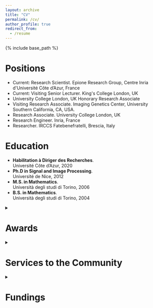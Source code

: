 ```yaml
---
layout: archive
title: "CV"
permalink: /cv/
author_profile: true
redirect_from:
  - /resume
---
```


{% include base_path %}


Positions
======
* Current: Research Scientist. Epione Research Group, Centre Inria d'Université Côte d’Azur, France
* Current: Visiting Senior Lecturer. King's College London, UK
* University College London, UK	Honorary Research Associate 
* Visiting Research Associate. Imaging Genetics Center, University Southern California, CA, USA.
* Research Associate. University College London, UK
* Research Engineer. Inria, France
* Researcher. IRCCS Fatebenefratelli, Brescia, Italy

Education
======
- **Habilitation à Diriger des Recherches**.\
Université Côte d’Azur, 2020
- **Ph.D in Signal and Image Processing**.\
Université de Nice, 2012
- **M.S. in Mathematics**.\
Università degli studi di Torino, 2006
- **B.S. in Mathematics**.\
 Università degli studi di Torino, 2004

<details>
  <summary>
  <h1> Awards </h1> 
  </summary>
  <br>
	
<h3> Personal Awards: </h3>
<ul>
<li> (2020-2028) Chair holder at 3IA Côte d’Azur (axis Core Elements of AI). </li>
<li> (2018-2024) Inria Research and Doctoral Supervision Award (RIPEC). </li>
<li> (2018) Outstanding reviewer  of the conference NeurIPS 2018. </li>
<li> (2015) Second position ex-aequo for the 2015 ERCIM Cor Baayen Award.
	<br>
          <em>Most promising European young researcher in computer science and applied mathematics* </em></li>
<li> (2011) Erbsmann Award Honorable Mention, Conference IPMI
	<br>
    <em>One of the most prestigious awards of the medical imaging community</em> </li>
</ul>

<h3> As Research Director: </h3>
<ul>
<li> (2024) UNICANCER Innovation Award to projet Federated-PET
<br>
  <em> Co-PI with Dr. O. Humbert, Hospital A. Lacassagne, Nice, France</em> </li>
<li> (2022) Yann Fraboni (PhD). Best thesis award
<br>
  <em> From Doctoral School STIC, Université Côte d’Azur </em> </li>
<li> (2022) Yann Fraboni (PhD). Best paper award
<br>
  <em> International Workshop on Trustworthy Federated Learning in Conjunction with IJCAI 2022. </em> </li>
<li> (2021) Andrea Senacheribbe (MSc). Best Master Thesis Award
<br>
  <em> From Politecnico di Torino </em> </li>
<li> (2019) Sara Garbarino (Postdoc). Erbsmann award, Conference IPMI
<br>
  <em> One of the most prestigious awards of the medical imaging community </em></li>
</ul>
</details>

<details>
  <summary>
  <h1> Services to the Community  </h1> 
  </summary>
  <br>

<h3> Conference Area Chair:</h3>
<ul>
<li> Neural Information Processing Systems (NeurIPS 2023, NeurIPS 2024) </li>
<li>	Computer Vision and Pattern Recognition (CVPR 2021-2023-2024) </li>
<li>	Medical Image Computing and Computer Assisted Intervention (MICCAI 2021-2022)</li>
</ul>

<h3>  Editorial Activity: </h3>
<ul>
<li>	Associate Editor of Medical Image Analysis (Elsevier) since 2021 </li>
<li>	Editorial Board Member of Scientific Reports (Nature Publishing Group) from 2014 to 2021 </li>
<li>	Member of the Board of Statisticians of the Journal of Alzheimer's Disease from 2017 to 2022 </li>
</ul>

<h3>  Organisation of Scientific Events (selection) </h3>

<ul>
<li>	Organizing committee member of the 2023 edition of the IEEE International Symposium on Biomedical Imaging (ISBI), Cartagena (Colombia). In charge of student events organization. </li>
<li>	Organizing committee member of the 1st Colloque Français inter-3IA d’Intelligence Artificielle, 2023. 200 participants, 14 invited speakers. In charge of program definition and speaker invitation.</li>
<li>	Co-chair of the 1st Tutorial on Trustworthy AI in medical imaging. Medical Image Computing and Computer Assisted Intervention conference, MICCAI 2022, Singapore.  </li>
<li> Organizer of the Special Session “Security and Fairness in Collaborative Healthcare Data Analysis”, presented at the International Symposium of Biomedical Imaging (ISBI), 2021.</li>
<li>	Organizer of a one-day hands-on session on the software Fed-BioMed to the Winter School AI4Health (HDH and 3IA) in 2021 and 2022, and to the Inria DFKI Summer School (2021).</li>
<li>	Co-organiser of the Tutorial “Disease progression modeling with cross-sectional and longitudinal data”, presented at the International Conference Medical Image Computing and Computer Assisted Intervention (MICCAI) 2021, and at at the International Symposium of Biomedical Imaging (ISBI) 2021. </li>
</ul>

</details>

<details>
  <summary>
  <h1> Fundings  </h1> 
  </summary>
  <br>
 
<h3> Research Area: Multi-modal biomedical data analysis & disease progression modeling </h3>
<ul>
<li> Michael J. Fox Foundation for Parkinson’s Research. Multimodal Dynamic Modelling and Prediction of Parkinsonian Symptom Progression. <b> WP leader</b> (2023-2027, 800k€, Inria funding: 200k€). PI Dr. B. Gutman (Illinois Institute of Technology, USA.)
	<br>
	<em>Disease progression modelling in Parkinson's Disease.</em> </li>
<li> 	ANR. MITOMICS (2021-2025, 800kE, Inria funding: 200k€). <b> WP leader for multi-omics analysis.</b> PIs Prof. Vincent Procaccio (CHU Angers) and Sylvie Bannwarth (CHU Nice).
	<br>
	<em> Multi-omics analyses in rare disorders </em> </li>
<li> 	Université Côte d’Azur. Project Meta-ImaGen (37k€). <b>PI</b>.
	<br>
	<em> Multi-centric brain image analysis in Alzheimer's disease </em> </li>
<li> 	Departement des Alpes Maritimes (PACA). Project Big Data for brain research (70k€). <b>PI</b>. 
	<br>
`	<em> Large-scale imaging-genetics analysis in brain disorders. </em> </li>
</ul>

<h3> Multi-centric biomedical data analysis & federated learning </h3>
<ul>
<li> ANR. Operationalising federated learning for real-world biomedical applications (Fed-Ops) (2025-2029, 700k€, Inria funding: 300 k€). <br>PI.</b>
	<br>
	<em> ML-Ops for federated learning in healthcare </em>  </li>

<li> ANR. JCJC project Fed-BioMed (2019-2023, 200k€). **PI**. 
	<br>
        <em> Federated learning for healthcare applications. </em>  </li>

<li> Franco-German bilateral program for AI. Project Trustworthy and Robust Artificial Intelligence (TRAIN) (2023-2027, 1.2M€, Inria funding: 350 k€). <b>PI for the French consortium</b>. German PI: Prof. Ghassan Karame (Ruhr-University Bochum). With EURECOM (France), Fraunhofer and Ruhr-University Bochum (Germany). </li>

<li> Institut National du Cancer (INCa). FEDERATED-PET (2022-2026, 1M€, Inria funding: 300k€). <br>Co-PI</b> with Prof. O. Humbert (Hospital Centre Antoine Lacassagne, France).
	<br>
	<em> French federated infrastructure for cancer image analysis. </em>       </li>               

<li>	Horizon Europe. European Cancer Imaging Initiative (EUCAIM) (2023-2027, 17M€, Inria funding: 200k€). WP participant with 76 clinical and research partners across Europe. 
	<br>
	<em> Interoperability of federated learning platforms in a large network of European cancer hospitals. </em> </li>
</ul>
</details>
